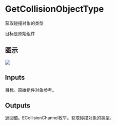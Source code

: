 # GetCollisionObjectType

获取碰撞对象的类型

目标是原始组件

## 图示

![]($-20221218-18185732.png)

## Inputs

目标。原始组件对象参考。 

## Outputs

返回值。ECollisionChannel枚举。获取碰撞对象的类型。
